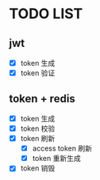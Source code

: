 # TODO LIST

## jwt
- [x] token 生成
- [x] token 验证 

## token + redis
- [x] token 生成
- [x] token 校验
- [x] token 刷新
  - [x] access token 刷新
  - [x] token 重新生成
- [x] token 销毁
